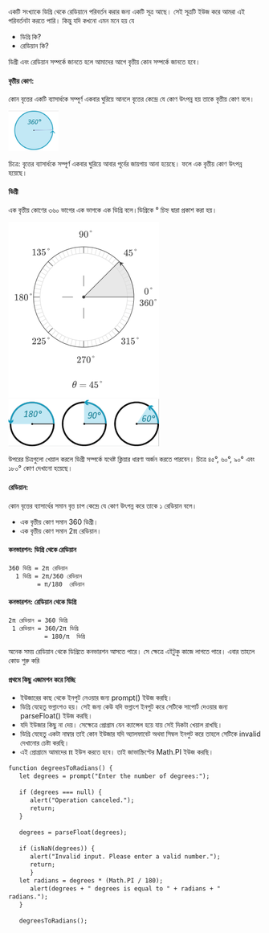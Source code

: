 একটি সংখ্যাকে ডিগ্রি থেকে রেডিয়ানে পরিবর্তন করার জন্য একটি সূত্র আছে। সেই সূত্রটি ইউজ করে আমরা এই পরিবর্তনটা করতে পারি। কিন্তু যদি কখনো এমন মনে হয় যে
- ডিগ্রি কি? 
- রেডিয়ান কি?

ডিগ্রী এবং রেডিয়ান সম্পর্কে জানতে হলে আমাদের আগে বৃত্তীয় কোন সম্পর্কে জানতে হবে। 

#### বৃত্তীয় কোণ: 
কোন বৃত্তের একটি ব্যাসার্ধকে সম্পূর্ণ একবার ঘুরিয়ে আনলে বৃত্তের কেন্দ্রে যে কোণ উৎপন্ন হয় তাকে বৃত্তীয় কোণ বলে।

<img src="https://github.com/nayemspecial/wordpress-support-engineer/blob/main/parts/js-assignment/as.images/Screenshot_21.png" width="100">

চিত্রে: বৃত্তের ব্যাসার্ধকে সম্পূর্ণ একবার ঘুরিয়ে আবার পূর্বের জায়গায় আনা হয়েছে। ফলে এক বৃত্তীয় কোণ উৎপন্ন হয়েছে।



#### ডিগ্রী
এক বৃত্তীয় কোণের ৩৬০ ভাগের এক ভাগকে এক ডিগ্রি বলে।ডিগ্রিকে ° চিহ্ন দ্বারা প্রকাশ করা হয়।

<img src="https://github.com/nayemspecial/wordpress-support-engineer/blob/main/parts/js-assignment/as.images/45-degrees-300-350.svg" width="300">
<img src="https://github.com/nayemspecial/wordpress-support-engineer/blob/main/parts/js-assignment/as.images/Screenshot_22.png" width="300">


উপরের চিত্রগুলো খেয়াল করলে ডিগ্রী সম্পর্কে যথেষ্ট ক্লিয়ার ধারণা অর্জন করতে পারবেন। চিত্রে ৪৫°, ৬০°, ৯০° এবং ১৮০° কোণ দেখানো হয়েছে।



#### রেডিয়ান: 
কোন বৃত্তের ব্যাসার্ধের সমান বৃত্ত চাপ কেন্দ্রে যে কোণ উৎপন্ন করে তাকে ১ রেডিয়ান বলে।


- এক বৃত্তীয় কোণ সমান 360 ডিগ্রী।
- এক বৃত্তীয় কোণ সমান 2π রেডিয়ান।

#### কনভারশন: ডিগ্রি থেকে রেডিয়ান
```
360 ডিগ্রি = 2π রেডিয়ান
  1 ডিগ্রি = 2π/360 রেডিয়ান
        = π/180  রেডিয়ান
```

#### কনভারশন: রেডিয়ান থেকে ডিগ্রি
```
2π রেডিয়ান = 360 ডিগ্রি
 1 রেডিয়ান = 360/2π ডিগ্রি
          = 180/π  ডিগ্রি
```

অনেক সময় রেডিয়ান থেকে ডিগ্রিতে কনভারশন আসতে পারে। সে ক্ষেত্রে এইটুকু কাজে লাগতে পারে। এবার তাহলে কোড শুরু করি

#### প্রথমে কিছু এজামশন করে নিচ্ছি
- ইউজারের কাছ থেকে ইনপুট নেওয়ার জন্য prompt() ইউজ করছি।
- ডিগ্রি যেহেতু ভগ্নাংশও হয়। সেই জন্য কেউ যদি ভগ্নাংশ ইনপুট করে সেটিকে সাপোর্ট দেওয়ার জন্য parseFloat() ইউজ করছি।
- যদি ইউজার কিছু না দেয়। সেক্ষেত্রে প্রোগ্রাম যেন ক্যান্সেল হয়ে যায় সেই দিকটা খেয়াল রাখছি।
- ডিগ্রি যেহেতু একটা নাম্বার তাই কোন ইউজার যদি অ্যালফাবেট অথবা সিম্বল ইনপুট করে তাহলে সেটিকে invalid দেখানোর চেষ্টা করছি।
- এই প্রোগ্রামে আমাদের π ইউস করতে হবে। তাই জাভাস্ক্রিপ্টের Math.PI ইউজ করছি। 

```
function degreesToRadians() {
   let degrees = prompt("Enter the number of degrees:");
	  
   if (degrees === null) {
      alert("Operation canceled.");
      return;
   }

   degrees = parseFloat(degrees);

   if (isNaN(degrees)) {
      alert("Invalid input. Please enter a valid number.");
      return;
	  }
   let radians = degrees * (Math.PI / 180);
      alert(degrees + " degrees is equal to " + radians + " radians.");
   }

   degreesToRadians();
```
